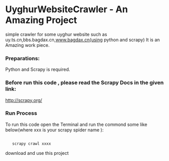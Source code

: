 # UyghurWebsiteCrawler - An Amazing Project
simple crawler for some uyghur website such  as uy.ts.cn,bbs.bagdax.cn,www.bagdax.cn(using python and scrapy)
It is an Amazing work piece.


### Preparations:
Python and Scrapy is required.

### Before run this code , please read the Scrapy Docs in the given link:
http://scrapy.org/

### Run Process
To run this code open the Terminal and run the commond some like below(where xxx is your scrapy spider name ):


<code>
   scrapy crawl xxxx 
</code>

download and use this project

